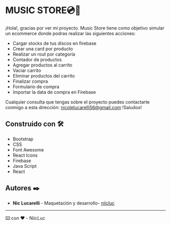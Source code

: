 # MUSIC STORE💿🎵

¡Hola!, gracias por ver mi proyecto. Music Store tiene como objetivo simular un ecommerce donde podras  realizar las siguientes acciones:
- Cargar stocks de tus discos en firebase
- Crear una card por producto
- Realizar un rout por categoría
- Contador de productos
- Agregar productos al carrito
- Vaciar carrito
- Eliminar productos del carrito
- Finalizar compra
- Formulario de compra
- Importar la data de compra en Firebase

Cualquier consulta que tengas sobre el proyecto puedes contactarte conmigo a esta dirección: nicolelucarelli56@gmail.com
!Saludos!

## Construido con 🛠️

- Bootstrap
- CSS
- Font Awesome
- React Icons
- Firebase 
- Java Script
- React


## Autores ✒️

- **Nic Lucarelli** - Maquetación y desarrollo- [niicluc](https://niicluc.000webhostapp.com/)
---
⌨️ con ❤️ - NiicLuc
